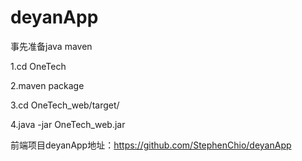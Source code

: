 # deyanApp
事先准备java maven

1.cd OneTech

2.maven package

3.cd OneTech_web/target/

4.java -jar OneTech_web.jar

前端项目deyanApp地址：https://github.com/StephenChio/deyanApp
